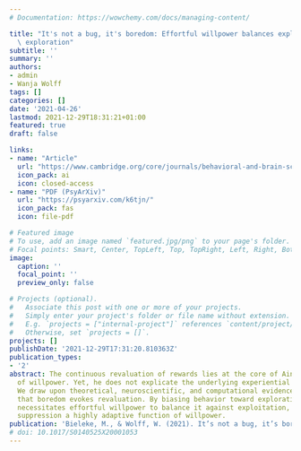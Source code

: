 ```yaml
---
# Documentation: https://wowchemy.com/docs/managing-content/

title: "It's not a bug, it's boredom: Effortful willpower balances exploitation and\
  \ exploration"
subtitle: ''
summary: ''
authors:
- admin
- Wanja Wolff
tags: []
categories: []
date: '2021-04-26'
lastmod: 2021-12-29T18:31:21+01:00
featured: true
draft: false

links:
- name: "Article"
  url: "https://www.cambridge.org/core/journals/behavioral-and-brain-sciences/article/abs/its-not-a-bug-its-boredom-effortful-willpower-balances-exploitation-and-exploration/3BD22469082A3BEE21B04C93707B3FF5"
  icon_pack: ai
  icon: closed-access
- name: "PDF (PsyArXiv)"
  url: "https://psyarxiv.com/k6tjn/"
  icon_pack: fas
  icon: file-pdf

# Featured image
# To use, add an image named `featured.jpg/png` to your page's folder.
# Focal points: Smart, Center, TopLeft, Top, TopRight, Left, Right, BottomLeft, Bottom, BottomRight.
image:
  caption: ''
  focal_point: ''
  preview_only: false

# Projects (optional).
#   Associate this post with one or more of your projects.
#   Simply enter your project's folder or file name without extension.
#   E.g. `projects = ["internal-project"]` references `content/project/deep-learning/index.md`.
#   Otherwise, set `projects = []`.
projects: []
publishDate: '2021-12-29T17:31:20.810363Z'
publication_types:
- '2'
abstract: The continuous revaluation of rewards lies at the core of Ainslie's account
  of willpower. Yet, he does not explicate the underlying experiential mechanisms.
  We draw upon theoretical, neuroscientific, and computational evidence to demonstrate
  that boredom evokes revaluation. By biasing behavior toward exploration, boredom
  necessitates effortful willpower to balance it against exploitation, thereby rendering
  suppression a highly adaptive function of willpower.
publication: 'Bieleke, M., & Wolff, W. (2021). It’s not a bug, it’s boredom: Effortful willpower balances exploitation and exploration. *Behavioral and Brain Sciences*, *44*, E33. https://doi.org/10.1017/S0140525X20001053'
# doi: 10.1017/S0140525X20001053
---
```

